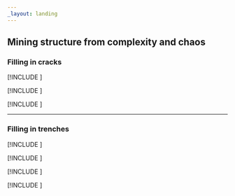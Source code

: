 ```yaml
---
_layout: landing
---
```


## Mining structure from complexity and chaos

### Filling in cracks

<div class="sections-container">
   <div>

[!INCLUDE [](index/testing.md)]

   </div>
   <div>

[!INCLUDE [](index/threading.md)]

   </div>
   <div>

[!INCLUDE [](index/contracts.md)]

   </div>
</div>

---

### Filling in trenches
<div class="sections-container">
   <div>

[!INCLUDE [](index/events.md)]

   </div>
   <div>

[!INCLUDE [](index/aggregates.md)]

   </div>
   <div>

[!INCLUDE [](index/eventstore.md)]

   </div>
   <div>

[!INCLUDE [](index/servicebus.md)]

   </div>
</div>